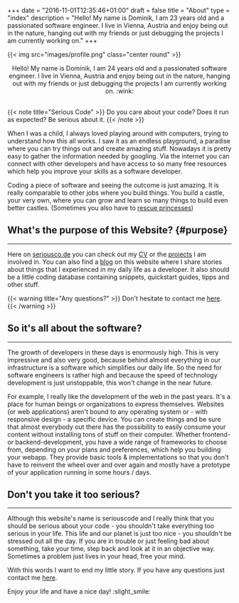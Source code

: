 +++
date = "2016-11-01T12:35:46+01:00"
draft = false
title = "About"
type = "index"
description = "Hello! My name is Dominik, I am 23 years old and a passionated software engineer. I live in Vienna, Austria and enjoy being out in the nature, hanging out with my friends or just debugging the projects I am currently working on."
+++

<p>
{{< img src="images/profile.png" class="center round" >}}
</p>

<p style="text-align:center;margin-bottom:30px;">
Hello! My name is Dominik, I am <span class="_myage">24</span> years old and a passionated software engineer. I live in Vienna, Austria and enjoy being out in the nature, hanging out with my friends or just debugging the projects I am currently working on. :wink:
</p>

{{< note title="Serious Code" >}}
Do you care about your code? Does it run as expected? Be serious about it.
{{< /note >}}

When I was a child, I always loved playing around with computers, trying to understand how this all works. I saw it as an endless playground, a paradise where you can try things out and create amazing stuff. Nowadays it is pretty easy to gather the information needed by googling. Via the internet you can connect with other developers and have access to so many free resources which help you improve your skills as a software developer.

Coding a piece of software and seeing the outcome is just amazing. It is really comparable to other jobs where you build things. You build a castle, your very own, where you can grow and learn so many things to build even better castles. (Sometimes you also have to [rescue princesses](https://toggl.com/programming-princess "Git the Princess!"))

## What's the purpose of this Website?  {#purpose}
---

Here on [seriousco.de](#) you can check out my [CV](./timeline) or the [projects](./projects) I am involved in. You can also find a [blog](./blog) on this website where I share stories about things that I experienced in my daily life as a developer. It also should be a little coding database containing snippets, quickstart guides, tipps and other stuff.

{{< warning title="Any questions?" >}}
Don't hesitate to contact me [here](./contact).
{{< /warning >}}

## So it's all about the software?
---

The growth of developers in these days is enormously high. This is very impressive and also very good, because behind almost everything in our infrastructure is a software which simplifies our daily life. So the need for software engineers is rather high and because the speed of technology development is just unstoppable, this won't change in the near future.

For example, I really like the development of the web in the past years. It's a place for human beings or organizations to express themselves. Websites (or web applications) aren't bound to any operating system or - with responsive design - a specific device. You can create things and be sure that almost everybody out there has the possibility to easily consume your content without installing tons of stuff on their computer. Whether frontend- or backend-development, you have a wide range of frameworks to choose from, depending on your plans and preferences, which help you building your webapp. They provide basic tools & implementations so that you don't have to reinvent the wheel over and over again and mostly have a prototype of your application running in some hours / days.

## Don't you take it too serious?
---

Although this website's name is seriouscode and I really think that you should be serious about your code - you shouldn't take everything too serious in your life. This life and our planet is just too nice - you shouldn't be stressed out all the day. If you are in trouble or just feeling bad about something, take your time, step back and look at it in an objective way. Sometimes a problem just lives in your head, free your mind.

With this words I want to end my little story. If you have any questions just contact me [here](./contact).

Enjoy your life and have a nice day! :slight_smile:

